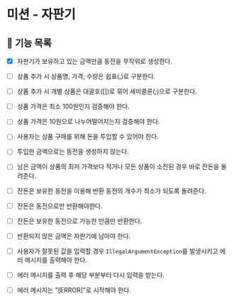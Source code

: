 # 미션 - 자판기

## 🎯 기능 목록

- [x] 자판기가 보유하고 있는 금액만큼 동전을 무작위로 생성한다.
  
- [ ] 상품 추가 시 상품명, 가격, 수량은 쉽표(,)로 구분한다. 
- [ ] 상품 추가 시 개별 상품은 대괄호([])로 묶어 세미콜론(;)으로 구분한다. 
- [ ] 상품 가격은 최소 100원인지 검증해야 한다. 
- [ ] 상품 가격은 10원으로 나누어떨어지는지 검증해야 한다.

- [ ] 사용자는 상품 구매를 위해 돈을 투입할 수 있어야 한다.
- [ ] 투입한 금액으로는 동전을 생성하지 않는다.

- [ ] 남은 금액이 상품의 최저 가격보다 적거나 모든 상품이 소진된 경우 바로 잔돈을 돌려준다.
- [ ] 잔돈은 보유한 동전을 이용해 반환 동전의 개수가 최소가 되도록 돌려준다.
- [ ] 잔돈은 동전으로만 반환해야한다.
- [ ] 잔돈은 보유한 동전으로 가능한 만큼만 반환한다.
- [ ] 반환되지 않은 금액은 자판기에 남아야 한다.

- [ ] 사용자가 잘못된 값을 입력할 경우 `IllegalArgumentException`를 발생시키고 에러 메시지를 출력해야 한다. 
- [ ] 에러 메시지를 출력 후 해당 부분부터 다시 입력을 받는다.
- [ ] 에러 메시지는 "[ERROR]"로 시작해야 한다. 

